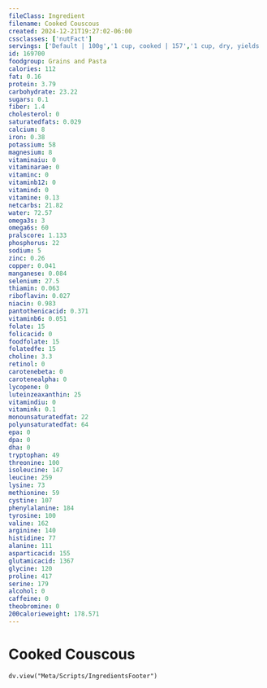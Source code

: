 ```yaml
---
fileClass: Ingredient
filename: Cooked Couscous
created: 2024-12-21T19:27:02-06:00
cssclasses: ['nutFact']
servings: ['Default | 100g','1 cup, cooked | 157','1 cup, dry, yields | 528','1 oz, dry, yields | 86']
id: 169700
foodgroup: Grains and Pasta
calories: 112
fat: 0.16
protein: 3.79
carbohydrate: 23.22
sugars: 0.1
fiber: 1.4
cholesterol: 0
saturatedfats: 0.029
calcium: 8
iron: 0.38
potassium: 58
magnesium: 8
vitaminaiu: 0
vitaminarae: 0
vitaminc: 0
vitaminb12: 0
vitamind: 0
vitamine: 0.13
netcarbs: 21.82
water: 72.57
omega3s: 3
omega6s: 60
pralscore: 1.133
phosphorus: 22
sodium: 5
zinc: 0.26
copper: 0.041
manganese: 0.084
selenium: 27.5
thiamin: 0.063
riboflavin: 0.027
niacin: 0.983
pantothenicacid: 0.371
vitaminb6: 0.051
folate: 15
folicacid: 0
foodfolate: 15
folatedfe: 15
choline: 3.3
retinol: 0
carotenebeta: 0
carotenealpha: 0
lycopene: 0
luteinzeaxanthin: 25
vitamindiu: 0
vitamink: 0.1
monounsaturatedfat: 22
polyunsaturatedfat: 64
epa: 0
dpa: 0
dha: 0
tryptophan: 49
threonine: 100
isoleucine: 147
leucine: 259
lysine: 73
methionine: 59
cystine: 107
phenylalanine: 184
tyrosine: 100
valine: 162
arginine: 140
histidine: 77
alanine: 111
asparticacid: 155
glutamicacid: 1367
glycine: 120
proline: 417
serine: 179
alcohol: 0
caffeine: 0
theobromine: 0
200calorieweight: 178.571
---
```


# Cooked Couscous

```dataviewjs
dv.view("Meta/Scripts/IngredientsFooter")
```